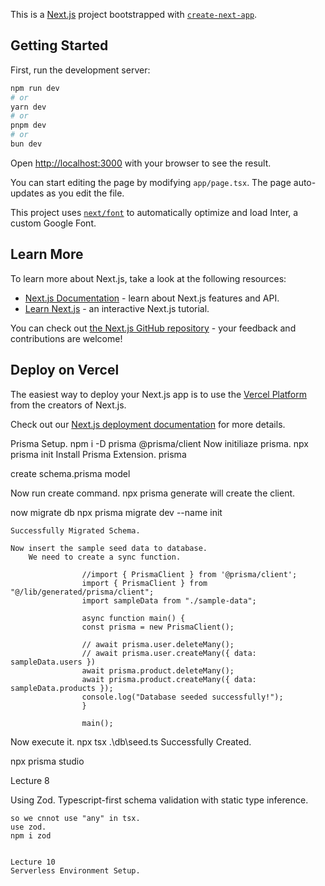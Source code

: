 This is a [Next.js](https://nextjs.org/) project bootstrapped with [`create-next-app`](https://github.com/vercel/next.js/tree/canary/packages/create-next-app).

## Getting Started

First, run the development server:

```bash
npm run dev
# or
yarn dev
# or
pnpm dev
# or
bun dev
```

Open [http://localhost:3000](http://localhost:3000) with your browser to see the result.

You can start editing the page by modifying `app/page.tsx`. The page auto-updates as you edit the file.

This project uses [`next/font`](https://nextjs.org/docs/basic-features/font-optimization) to automatically optimize and load Inter, a custom Google Font.

## Learn More

To learn more about Next.js, take a look at the following resources:

- [Next.js Documentation](https://nextjs.org/docs) - learn about Next.js features and API.
- [Learn Next.js](https://nextjs.org/learn) - an interactive Next.js tutorial.

You can check out [the Next.js GitHub repository](https://github.com/vercel/next.js/) - your feedback and contributions are welcome!

## Deploy on Vercel

The easiest way to deploy your Next.js app is to use the [Vercel Platform](https://vercel.com/new?utm_medium=default-template&filter=next.js&utm_source=create-next-app&utm_campaign=create-next-app-readme) from the creators of Next.js.

Check out our [Next.js deployment documentation](https://nextjs.org/docs/deployment) for more details.

Prisma Setup.
npm i -D prisma @prisma/client
Now initiliaze prisma.
npx prisma init
Install Prisma Extension.
prisma

create schema.prisma model

Now run create command.
npx prisma generate will create the client.

now migrate db
npx prisma migrate dev --name init

    Successfully Migrated Schema.

    Now insert the sample seed data to database.
        We need to create a sync function.

                    //import { PrismaClient } from '@prisma/client';
                    import { PrismaClient } from "@/lib/generated/prisma/client";
                    import sampleData from "./sample-data";

                    async function main() {
                    const prisma = new PrismaClient();

                    // await prisma.user.deleteMany();
                    // await prisma.user.createMany({ data: sampleData.users })
                    await prisma.product.deleteMany();
                    await prisma.product.createMany({ data: sampleData.products });
                    console.log("Database seeded successfully!");
                    }

                    main();

Now execute it.
npx tsx .\db\seed.ts
Successfully Created.

npx prisma studio

Lecture 8

Using Zod.
Typescript-first schema validation with static type inference.

    so we cnnot use "any" in tsx.
    use zod.
    npm i zod


    Lecture 10
    Serverless Environment Setup.
